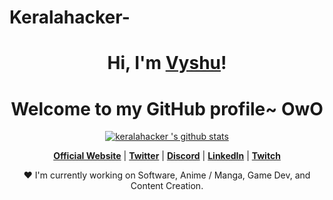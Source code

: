# Keralahacker-
<h1 align="center">Hi, I'm <a href="https://www.instagram.com/hack_with_vyshu">Vyshu</a>!</h1>
<h1 align="center">Welcome to my GitHub profile~ OwO</h1> 
<p align="center">   <a href="https://github.com/keralahacker"><img src="https://github-readme-stats.vercel.app/api?username=Keralahacker&hide_border=true&show_icons=true" alt="keralahacker 's github stats"></a>
</p> 
<p align="center">   <strong><a href="https://www.edisonlee55.com">Official Website</a></strong> |   <strong><a href="https://twitter.com/edisonlee55">Twitter</a></strong> |   <strong><a href="https://discord.gg/nYXzaUS">Discord</a></strong> |   <strong><a href="https://www.linkedin.com/in/edisonlee55">LinkedIn</a></strong> |   <strong><a href="https://www.twitch.tv/edisonlee55">Twitch</a></strong>
</p> 
<p align="center">❤ I'm currently working on Software, Anime / Manga, Game Dev, and Content Creation.</p> 
<!--
**edisonlee55/edisonlee55** is a ✨ _special_ ✨ repository because its `README.md` (this file) appears on your GitHub profile. 
Here are some ideas to get you started: 
- 🔭 I’m currently working on ...
- 🌱 I’m currently learning ...
- 👯 I’m looking to collaborate on ...
- 🤔 I’m looking for help with ...
- 💬 Ask me about ...
- 📫 How to reach me: ...
- 😄 Pronouns: ...
- ⚡ Fun fact: ...
-->
